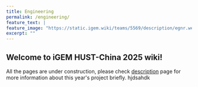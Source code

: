 ```yaml
---
title: Engineering
permalink: /engineering/
feature_text: |
feature_image: "https://static.igem.wiki/teams/5569/description/egnr.webp"
excerpt: ""
---
```


## Welcome to iGEM HUST-China 2025 wiki!

All the pages are under construction, please check [description](description) page for more information about this year's project briefly.
hjdsahdk